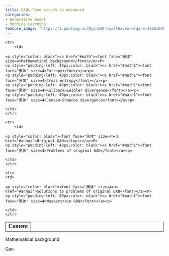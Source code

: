 ```yaml
---
title: GANs-From scrach to advanced
categories:
- Generative model
- Machine Learning
feature_image: "https://i.postimg.cc/Njyh1G9r/wallhaven-e7qzrw-2560x600.png"
---
```

<head>
    <script src="https://cdn.mathjax.org/mathjax/latest/MathJax.js?config=TeX-AMS-MML_HTMLorMML" type="text/javascript"></script>
    <script type="text/x-mathjax-config">
        MathJax.Hub.Config({
            tex2jax: {
            skipTags: ['script', 'noscript', 'style', 'textarea', 'pre'],
            inlineMath: [['$','$']]
            }
        });
    </script>
</head>


<table  style="border-collapse: collapse; width: 100%;" border="1">
    <tr>
        <td><font face="黑体" size=4><b>Content</b></font></td>
    </tr>

    <tr>
        <td>

	<p style="color: black"><a href="#math"><font face="黑体" size=4>Mathematical background</font></a><P>
	<p style="padding-left: 40px;color: black"><a href="#math1"><font face="黑体" size=4>Entropy</font></a><p>
	<p style="padding-left: 40px;color: black"><a href="#math1"><font face="黑体" size=4>Cross entropy</font></a><p>
	<p style="padding-left: 40px;color: black"><a href="#math1"><font face="黑体" size=4>Kullback–Leibler divergence</font></a><p>
	<p style="padding-left: 40px;color: black"><a href="#math1"><font face="黑体" size=4>Jensen–Shannon divergence</font></a><p>

	</td>
    </tr>

    <tr>
        <td>

	<p style="color: black"><font face="黑体" size=4><a href="#anhui">Original GANs</font></a><P>
	<p style="padding-left: 40px;color: black"><a href="#math1"><font face="黑体" size=4>Problems of original GAN</font></a><p>

	</td>
    </tr>

    <tr>	
	<td>

	<p style="color: black"><font face="黑体" size=4><a href="#anhui">Solutions to problems of original GAN</font></a><P>
	<p style="padding-left: 40px;color: black"><a href="#math1"><font face="黑体" size=4>Wasserstein GAN</font></a><p>
	
	</td>
    </tr>
  
</table>


<p style="color: black"><a name="math">Mathematical background</a><p>

<div>Gan</div>
